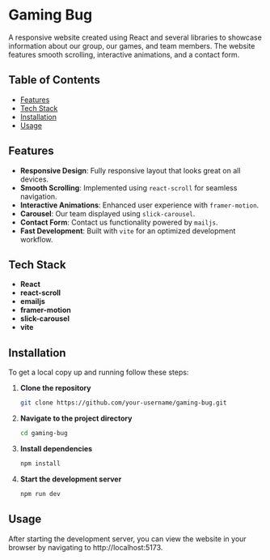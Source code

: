 # Gaming Bug

A responsive website created using React and several libraries to showcase information about our group, our games, and team members. The website features smooth scrolling, interactive animations, and a contact form.

## Table of Contents

- [Features](#features)
- [Tech Stack](#tech-stack)
- [Installation](#installation)
- [Usage](#usage)

## Features

- **Responsive Design**: Fully responsive layout that looks great on all devices.
- **Smooth Scrolling**: Implemented using `react-scroll` for seamless navigation.
- **Interactive Animations**: Enhanced user experience with `framer-motion`.
- **Carousel**: Our team displayed using `slick-carousel`.
- **Contact Form**: Contact us functionality powered by `mailjs`.
- **Fast Development**: Built with `vite` for an optimized development workflow.

## Tech Stack

- **React**
- **react-scroll**
- **emailjs**
- **framer-motion**
- **slick-carousel**
- **vite**

## Installation

To get a local copy up and running follow these steps:

1. **Clone the repository**
   ```sh
   git clone https://github.com/your-username/gaming-bug.git

2. **Navigate to the project directory**
    ```sh 
    cd gaming-bug
   
3. **Install dependencies**
    ``` sh
    npm install
   
4. **Start the development server**
    ``` sh
    npm run dev
   
## Usage
After starting the development server, you can view the website in your browser by navigating to http://localhost:5173.